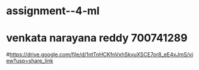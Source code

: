 # assignment--4-ml
# venkata narayana reddy 700741289
#https://drive.google.com/file/d/1ntTnHCKfnVxhSkvuXSCE7or8_eE4xJmS/view?usp=share_link
